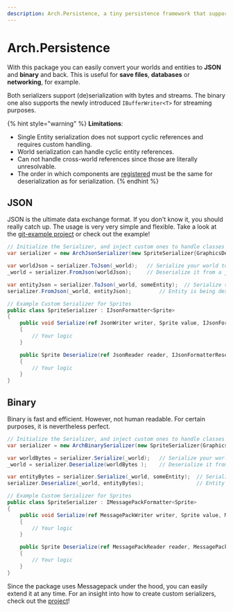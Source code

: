 ```yaml
---
description: Arch.Persistence, a tiny persistence framework that supports JSON & Binary.
---
```


# Arch.Persistence

With this package you can easily convert your worlds and entities to **JSON** and **binary** and back. This is useful for **save files**, **databases** or **networking**, for example.&#x20;

Both serializers support (de)serialization with bytes and streams. The binary one also supports the newly introduced `IBufferWriter<T>` for streaming purposes.

{% hint style="warning" %}
**Limitations**:

* Single Entity serialization does not support cyclic references and requires custom handling.
* World serialization can handle cyclic entity references.
* Can not handle cross-world references since those are literally unresolvable.
* The order in which components are [registered](../../documentation/utilities/component-registration.md) must be the same for deserialization as for serialization.
{% endhint %}

## JSON

JSON is the ultimate data exchange format. If you don't know it, you should really catch up. The usage is very very simple and flexible. Take a look at the [git-example project](https://github.com/genaray/Arch.Extended/blob/master/Arch.Extended.Sample/Game.cs#L74) or check out the example!

```csharp
// Initialize the Serializer, and inject custom ones to handle classes or structs in a specific way.
var serializer = new ArchJsonSerializer(new SpriteSerializer{GraphicsDevice = GraphicsDevice}, ...);

var worldJson = serializer.ToJson(_world);   // Serialize your world to a json-string
_world = serializer.FromJson(worldJson);     // Deserialize it from a json-string.

var entityJson = serializer.ToJson(_world, someEntity);  // Serialize single Entity to json.
serializer.FromJson(_world, entityJson);         // Entity is being deserialized to the given world. 

// Example Custom Serializer for Sprites
public class SpriteSerializer : IJsonFormatter<Sprite>
{
    public void Serialize(ref JsonWriter writer, Sprite value, IJsonFormatterResolver formatterResolver)
    {
        // Your logic
    }

    public Sprite Deserialize(ref JsonReader reader, IJsonFormatterResolver formatterResolver)
    {
        // Your logic
    }
}
```

## Binary

Binary is fast and efficient. However, not human readable. For certain purposes, it is nevertheless perfect.

```csharp
// Initialize the Serializer, and inject custom ones to handle classes or structs in a specific way.
var serializer = new ArchBinarySerializer(new SpriteSerializer{GraphicsDevice = GraphicsDevice}, ...);

var worldBytes = serializer.Serialize(_world);   // Serialize your world to a byte[]
_world = serializer.Deserialize(worldBytes );    // Deserialize it from a byte[].

var entityBytes = serializer.Serialize(_world, someEntity);  // Serialize single Entity to byte[].
serializer.Deserialize(_world, entityBytes);                 // Entity is being deserialized to the given world. 

// Example Custom Serializer for Sprites
public class SpriteSerializer : IMessagePackFormatter<Sprite>
{
    public void Serialize(ref MessagePackWriter writer, Sprite value, MessagePackSerializerOptions options)
    {
        // Your logic
    }

    public Sprite Deserialize(ref MessagePackReader reader, MessagePackSerializerOptions options)
    {
        // Your logic
    }
}
```

Since the package uses Messagepack under the hood, you can easily extend it at any time. For an insight into how to create custom serializers, check out the [project](https://github.com/MessagePack-CSharp/MessagePack-CSharp)!

